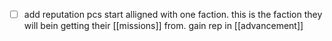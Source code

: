 - [ ] add reputation
pcs start alligned with one faction. this is the faction they will bein getting their [[missions]] from.
gain rep in [[advancement]]